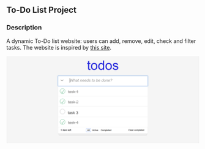 ## To-Do List Project
### Description
A dynamic To-Do list website: users can add, remove, edit, check and filter tasks.
The website is inspired by [this site](https://todomvc.com/examples/javascript-es5/dist/#/).

![Website photo](images/Screenshot%20(191).png)
